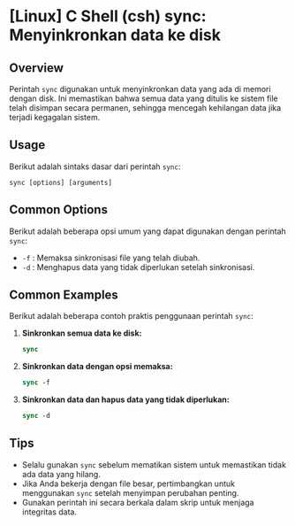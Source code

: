 # [Linux] C Shell (csh) sync: Menyinkronkan data ke disk

## Overview
Perintah `sync` digunakan untuk menyinkronkan data yang ada di memori dengan disk. Ini memastikan bahwa semua data yang ditulis ke sistem file telah disimpan secara permanen, sehingga mencegah kehilangan data jika terjadi kegagalan sistem.

## Usage
Berikut adalah sintaks dasar dari perintah `sync`:

```
sync [options] [arguments]
```

## Common Options
Berikut adalah beberapa opsi umum yang dapat digunakan dengan perintah `sync`:

- `-f` : Memaksa sinkronisasi file yang telah diubah.
- `-d` : Menghapus data yang tidak diperlukan setelah sinkronisasi.

## Common Examples
Berikut adalah beberapa contoh praktis penggunaan perintah `sync`:

1. **Sinkronkan semua data ke disk:**
   ```csh
   sync
   ```

2. **Sinkronkan data dengan opsi memaksa:**
   ```csh
   sync -f
   ```

3. **Sinkronkan data dan hapus data yang tidak diperlukan:**
   ```csh
   sync -d
   ```

## Tips
- Selalu gunakan `sync` sebelum mematikan sistem untuk memastikan tidak ada data yang hilang.
- Jika Anda bekerja dengan file besar, pertimbangkan untuk menggunakan `sync` setelah menyimpan perubahan penting.
- Gunakan perintah ini secara berkala dalam skrip untuk menjaga integritas data.